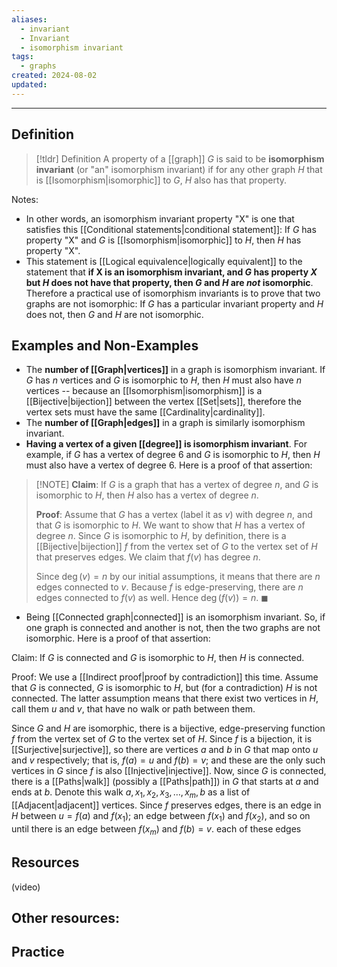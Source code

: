 ```yaml
---
aliases:
  - invariant
  - Invariant
  - isomorphism invariant
tags:
  - graphs
created: 2024-08-02
updated:
---
```

---
## Definition 

> [!tldr] Definition
> A property of a [[graph]] $G$ is said to be **isomorphism invariant** (or "an" isomorphism invariant) if for any other graph $H$ that is [[Isomorphism|isomorphic]] to $G$, $H$ also has that property. 

Notes: 
- In other words, an isomorphism invariant property "X" is one that satisfies this [[Conditional statements|conditional statement]]: If $G$ has property "X" and $G$ is [[Isomorphism|isomorphic]] to $H$, then $H$ has property "X". 
- This statement is [[Logical equivalence|logically equivalent]] to the statement that **if X is an isomorphism invariant, and $G$ has property $X$ but $H$ does not have that property, then $G$ and $H$ are *not* isomorphic**. Therefore a practical use of isomorphism invariants is to prove that two graphs are not isomorphic: If $G$ has a particular invariant property and $H$ does not, then $G$ and $H$ are not isomorphic. 

## Examples and Non-Examples

- The **number of [[Graph|vertices]]** in a graph is isomorphism invariant. If $G$ has $n$ vertices and $G$ is isomorphic to $H$, then $H$ must also have $n$ vertices -- because an [[Isomorphism|isomorphism]] is a [[Bijective|bijection]] between the vertex [[Set|sets]], therefore the vertex sets must have the same [[Cardinality|cardinality]]. 
- The **number of [[Graph|edges]]** in a graph is similarly isomorphism invariant. 
- **Having a vertex of a given [[degree]] is isomorphism invariant**. For example, if $G$ has a vertex of degree 6 and $G$ is isomorphic to $H$, then $H$ must also have a vertex of degree 6. Here is a proof of that assertion: 

> [!NOTE] **Claim**: If $G$ is a graph that has a vertex of degree $n$, and $G$ is isomorphic to $H$, then $H$ also has a vertex of degree $n$. 
> 
> **Proof**: Assume that $G$ has a vertex (label it as $v$) with degree $n$, and that $G$ is isomorphic to $H$. We want to show that $H$ has a vertex of degree $n$. Since $G$ is isomorphic to $H$, by definition, there is a [[Bijective|bijection]] $f$ from the vertex set of $G$ to the vertex set of $H$ that preserves edges. We  claim that $f(v)$ has degree $n$. 
> 
> Since $\deg(v) = n$ by our initial assumptions, it means that there are $n$ edges connected to $v$. Because $f$ is edge-preserving, there are $n$ edges connected to $f(v)$ as well. Hence $\deg(f(v)) = n$. ◼

- Being [[Connected graph|connected]] is an isomorphism invariant. So, if one graph is connected and another is not, then the two graphs are not isomorphic. Here is a proof of that assertion:

Claim: If $G$ is connected and $G$ is isomorphic to $H$, then $H$ is connected. 

Proof: We use a [[Indirect proof|proof by contradiction]] this time. Assume that $G$ is connected, $G$ is isomorphic to $H$, but (for a contradiction) $H$ is not connected. The latter assumption means that there exist two vertices in $H$, call them $u$ and $v$, that have no walk or path between them. 

Since $G$ and $H$ are isomorphic, there is a bijective, edge-preserving function $f$ from the vertex set of $G$ to the vertex set of $H$. Since $f$ is a bijection, it is [[Surjective|surjective]], so there are vertices $a$ and $b$ in $G$ that map onto $u$ and $v$ respectively; that is, $f(a) = u$ and $f(b) = v$; and these are the only such vertices in $G$ since $f$ is also [[Injective|injective]].  Now, since $G$ is connected, there is a [[Paths|walk]] (possibly a [[Paths|path]]) in $G$ that starts at $a$ and ends at $b$. Denote this walk $a, x_1, x_2, x_3, \dots, x_m, b$ as a list of [[Adjacent|adjacent]] vertices. Since $f$ preserves edges, there is an edge in $H$ between $u = f(a)$ and $f(x_1)$; an edge between $f(x_1)$ and $f(x_2)$, and so on until there is an edge between $f(x_m)$ and $f(b) = v$. each of these edges 


## Resources 

(video)

Other resources: 
- 

## Practice 
